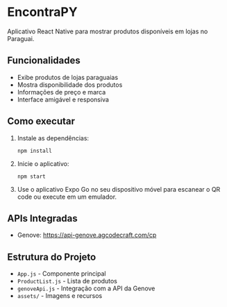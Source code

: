 # EncontraPY

Aplicativo React Native para mostrar produtos disponíveis em lojas no Paraguai.

## Funcionalidades

- Exibe produtos de lojas paraguaias
- Mostra disponibilidade dos produtos
- Informações de preço e marca
- Interface amigável e responsiva

## Como executar

1. Instale as dependências:
   ```
   npm install
   ```

2. Inicie o aplicativo:
   ```
   npm start
   ```

3. Use o aplicativo Expo Go no seu dispositivo móvel para escanear o QR code ou execute em um emulador.

## APIs Integradas

- Genove: https://api-genove.agcodecraft.com/cp

## Estrutura do Projeto

- `App.js` - Componente principal
- `ProductList.js` - Lista de produtos
- `genoveApi.js` - Integração com a API da Genove
- `assets/` - Imagens e recursos
